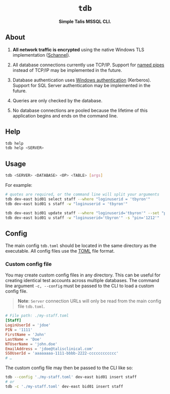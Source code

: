 <div align="center">
  <h1><code>tdb</code></h1>
  <p><strong>Simple Talis MSSQL CLI.</strong></p>
</div>

## About

1. **All network traffic is encrypted** using the native Windows TLS implementation ([Schannel](https://docs.microsoft.com/en-us/windows/win32/com/schannel)).

2. All database connections currently use TCP/IP. Support for [named pipes](https://docs.microsoft.com/en-us/windows/win32/ipc/named-pipes) instead of TCP/IP may be implemented in the future.

3. Database authentication uses [Windows authentication](https://docs.microsoft.com/en-us/sql/relational-databases/security/choose-an-authentication-mode?view=sql-server-ver15#connecting-through-windows-authentication) (Kerberos). Support for SQL Server authentication may be implemented in the future.

4. Queries are only checked by the database.

5. No database connections are pooled because the lifetime of this application begins and ends on the command line.

## Help

```sh
tdb help
tdb help <SERVER>
```

## Usage

```sh
tdb <SERVER> <DATABASE> <OP> <TABLE> [args]
```

For example:

```sh
# quotes are required, or the command line will split your arguments
tdb dev-east bid01 select staff --where "loginuserid = 'tbyron'"
tdb dev-east bid01 s staff -w "loginuserid = 'tbyron'"
```

```sh
tdb dev-east bid01 update staff --where "loginuserid='tbyron'" --set "pin='1212'"
tdb dev-east bid01 u staff -w "loginuserid='tbyron'" -s "pin='1212'"
```

## Config

The main config `tdb.toml` should be located in the same directory as the executable. All config files use the [TOML](https://github.com/toml-lang/toml) file format.

### Custom config file

You may create custom config files in any directory. This can be useful for creating identical test accounts across multiple databases. The command line argument `-c, --config` must be passed to the CLI to load a custom config file.

> **Note**: `Server` connection URLs will only be read from the main config file `tdb.toml`.

```toml
# File path: ./my-staff.toml
[Staff]
LoginUserId = 'jdoe'
PIN = '1111'
FirstName = 'John'
LastName = 'Doe'
NTUserName = 'john.doe'
EmailAddress = 'jdoe@talisclinical.com'
SSOUserId = 'aaaaaaaa-1111-bbbb-2222-cccccccccccc'
# …
```

The custom config file may then be passed to the CLI like so:

```sh
tdb --config './my-staff.toml' dev-east bid01 insert staff
# or
tdb -c './my-staff.toml' dev-east bid01 insert staff
```
